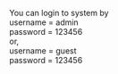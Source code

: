 You can login to system by <br>
username = admin<br>
password = 123456<br>
or,<br>
username = guest<br>
password = 123456<br>
